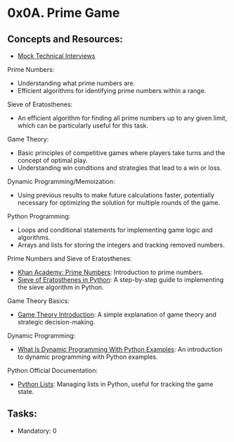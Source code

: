 # 0x0A. Prime Game

## Concepts and Resources:
* [Mock Technical Interviews](https://intranet.alxswe.com/rltoken/9ZYjQgC9HvOLZiHxmgd89Q)

Prime Numbers:
* Understanding what prime numbers are.
* Efficient algorithms for identifying prime numbers within a range.

Sieve of Eratosthenes:
* An efficient algorithm for finding all prime numbers up to any given limit, which can be particularly useful for this task.

Game Theory:
* Basic principles of competitive games where players take turns and the concept of optimal play.
* Understanding win conditions and strategies that lead to a win or loss.

Dynamic Programming/Memoization:
* Using previous results to make future calculations faster, potentially necessary for optimizing the solution for multiple rounds of the game.

Python Programming:
* Loops and conditional statements for implementing game logic and algorithms.
* Arrays and lists for storing the integers and tracking removed numbers.

Prime Numbers and Sieve of Eratosthenes:
* [Khan Academy: Prime Numbers](https://intranet.alxswe.com/rltoken/IUKEfGVroNza8u37x0lEzw): Introduction to prime numbers.
* [Sieve of Eratosthenes in Python](https://intranet.alxswe.com/rltoken/sVjdrNQEaErO_qRYsVMTEg): A step-by-step guide to implementing the sieve algorithm in Python.

Game Theory Basics:
* [Game Theory Introduction](https://intranet.alxswe.com/rltoken/lH4z--LnsuXYKh23Ji9Elw): A simple explanation of game theory and strategic decision-making.

Dynamic Programming:
* [What Is Dynamic Programming With Python Examples](https://intranet.alxswe.com/rltoken/W6T0RxWaFG3GisPxLLNYkQ): An introduction to dynamic programming with Python examples.

Python Official Documentation:
* [Python Lists](https://intranet.alxswe.com/rltoken/JTEGXnSDYDp8yblD9y86eg): Managing lists in Python, useful for tracking the game state.

## Tasks:
* Mandatory: 0

